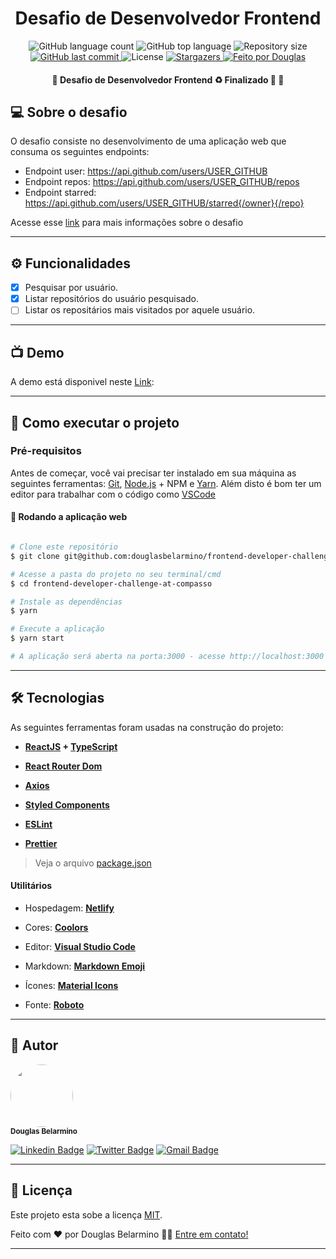 <h1 align="center">Desafio de Desenvolvedor Frontend</h1>

<p align="center">
  <img alt="GitHub language count" src="https://img.shields.io/github/languages/count/douglasbelarmino/frontend-developer-challenge-at-compasso?color=%23CE1483">

  <img alt="GitHub top language" src="https://img.shields.io/github/languages/top/douglasbelarmino/frontend-developer-challenge-at-compasso?color=%23CE1483">

  <img alt="Repository size" src="https://img.shields.io/github/repo-size/douglasbelarmino/frontend-developer-challenge-at-compasso?color=%23CE1483">
  
  <a href="https://github.com/douglasbelarmino/frontend-developer-challenge-at-compasso/commits/master">
    <img alt="GitHub last commit" src="https://img.shields.io/github/last-commit/douglasbelarmino/frontend-developer-challenge-at-compasso?color=%23CE1483">
  </a>
    
   <img alt="License" src="https://img.shields.io/badge/license-MIT-brightgreen?color=%23CE1483">
   
   <a href="https://github.com/douglasbelarmino/frontend-developer-challenge-at-compasso/stargazers">
    <img alt="Stargazers" src="https://img.shields.io/github/stars/douglasbelarmino/frontend-developer-challenge-at-compasso?color=%23CE1483">
  </a>

  <a href="https://rocketseat.com.br">
    <img alt="Feito por Douglas" src="https://img.shields.io/badge/feito%20por-Douglas-%23CE1483">
  </a>
</p>

<h4 align="center"> 
	🚧  Desafio de Desenvolvedor Frontend ♻️ Finalizado 🚀 🚧
</h4>

## 💻 Sobre o desafio

O desafio consiste no desenvolvimento de uma aplicação web que consuma os seguintes endpoints:
- Endpoint user: https://api.github.com/users/USER_GITHUB
- Endpoint repos: https://api.github.com/users/USER_GITHUB/repos
- Endpoint starred: https://api.github.com/users/USER_GITHUB/starred{/owner}{/repo}

Acesse esse [link](https://github.com/recrutamento-compasso/api-github-interview) para mais informações sobre o desafio

---

## ⚙️ Funcionalidades

- [x] Pesquisar por usuário.
- [x] Listar repositórios do usuário pesquisado.
- [ ] Listar os repositários mais visitados por aquele usuário.

---

## :tv: Demo

A demo está disponivel neste [Link](https://frontend-developer-challenge-at-compasso.netlify.app/):

---

## 🚀 Como executar o projeto

### Pré-requisitos

Antes de começar, você vai precisar ter instalado em sua máquina as seguintes ferramentas:
[Git](https://git-scm.com), [Node.js](https://nodejs.org/en/) + NPM e [Yarn](https://yarnpkg.com/).
Além disto é bom ter um editor para trabalhar com o código como [VSCode](https://code.visualstudio.com/)

#### 🧭 Rodando a aplicação web

```bash

# Clone este repositório
$ git clone git@github.com:douglasbelarmino/frontend-developer-challenge-at-compasso.git frontend-developer-challenge-at-compasso

# Acesse a pasta do projeto no seu terminal/cmd
$ cd frontend-developer-challenge-at-compasso

# Instale as dependências
$ yarn

# Execute a aplicação
$ yarn start

# A aplicação será aberta na porta:3000 - acesse http://localhost:3000

```

---

## 🛠 Tecnologias

As seguintes ferramentas foram usadas na construção do projeto:

- **[ReactJS](https://reactjs.org/) + [TypeScript](https://www.typescriptlang.org/)**
- **[React Router Dom](https://github.com/ReactTraining/react-router/tree/master/packages/react-router-dom)**
- **[Axios](https://github.com/axios/axios)**

- **[Styled Components](https://styled-components.com/)**
- **[ESLint](https://eslint.org/)**
- **[Prettier](https://prettier.io/)**

> Veja o arquivo [package.json](https://github.com/douglasbelarmino/frontend-developer-challenge-at-compasso/blob/master/server/package.json)

#### **Utilitários**

- Hospedagem: **[Netlify](https://www.netlify.com)**
- Cores: **[Coolors](https://coolors.co/065143-129490-70b77e-e0a890-ce1483)**
- Editor: **[Visual Studio Code](https://code.visualstudio.com/)**
- Markdown: **[Markdown Emoji](https://gist.github.com/rxaviers/7360908)**
- Ícones: **[Material Icons](https://material.io/resources/icons/?style=baseline)**

- Fonte: **[Roboto](https://fonts.google.com/specimen/Roboto)**

---

## 🦸 Autor

<img style="border-radius: 50%;" src="https://avatars3.githubusercontent.com/u/36802445?s=460&u=9af2af554d1947d09b9bf2e9cfb06d2f1ece22f7&v=4" width="100px;" alt=""/><br /><sub><b>Douglas Belarmino</b></sub>

[![Linkedin Badge](https://img.shields.io/badge/-Linkedin-0077b5?style=flat-square&logo=Linkedin&logoColor=white&link=https://www.linkedin.com/in/douglasbelarmino/)](https://www.linkedin.com/in/douglas-belarmino/)
[![Twitter Badge](https://img.shields.io/badge/-Twitter-1ca0f1?style=flat-square&labelColor=1ca0f1&logo=twitter&logoColor=white&link=https://twitter.com/douglasbelarmi)](https://twitter.com/douglasbelarmi)
[![Gmail Badge](https://img.shields.io/badge/-Gmail-c71610?style=flat-square&logo=Gmail&logoColor=white&link=mailto:douglasbelarmino@gmail.com)](mailto:douglas.belarr@gmail.com)

---

## 📝 Licença

Este projeto esta sobe a licença [MIT](https://github.com/douglasbelarmino/frontend-developer-challenge-at-compasso/blob/master/LICENSE).

Feito com ❤️ por Douglas Belarmino 👋🏽 [Entre em contato!](https://www.linkedin.com/in/douglas-belarmino/)

---

